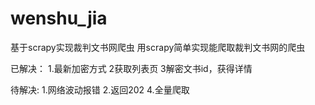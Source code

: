 # wenshu_jia
基于scrapy实现裁判文书网爬虫
用scrapy简单实现能爬取裁判文书网的爬虫



已解决：
1.最新加密方式
2获取列表页
3解密文书id，获得详情


待解决:
1.网络波动报错
2.返回202
4.全量爬取

